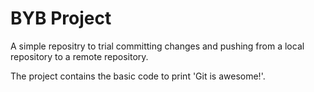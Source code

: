 # BYB Project
A simple repositry to trial committing changes and pushing from a local repository to a remote repository.

The project contains the basic code to print 'Git is awesome!'.
